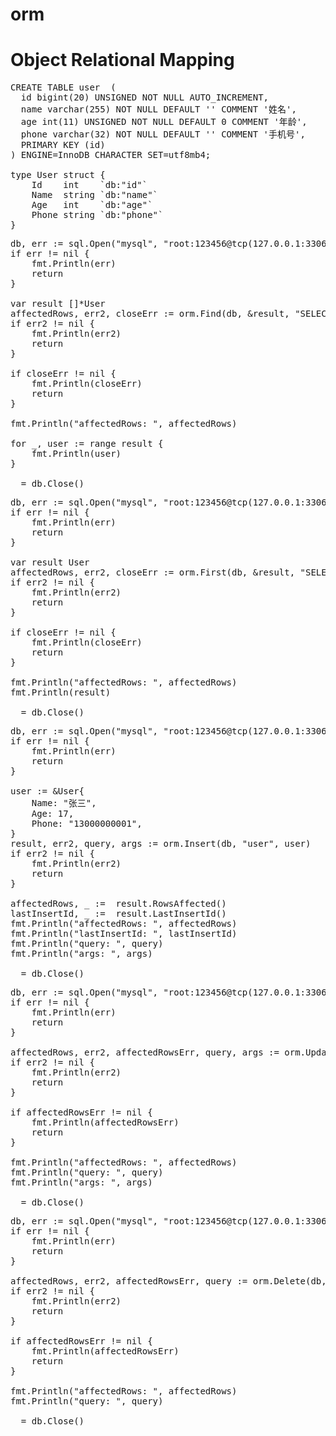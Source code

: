 # orm
Object Relational Mapping
==

<pre>
CREATE TABLE user  (
  id bigint(20) UNSIGNED NOT NULL AUTO_INCREMENT,
  name varchar(255) NOT NULL DEFAULT '' COMMENT '姓名',
  age int(11) UNSIGNED NOT NULL DEFAULT 0 COMMENT '年龄',
  phone varchar(32) NOT NULL DEFAULT '' COMMENT '手机号',
  PRIMARY KEY (id)
) ENGINE=InnoDB CHARACTER SET=utf8mb4;

type User struct {
	Id    int    `db:"id"`
	Name  string `db:"name"`
	Age   int    `db:"age"`
	Phone string `db:"phone"`
}
</pre>

<pre>
db, err := sql.Open("mysql", "root:123456@tcp(127.0.0.1:3306)/test?charset=utf8")
if err != nil {
    fmt.Println(err)
    return
}

var result []*User
affectedRows, err2, closeErr := orm.Find(db, &result, "SELECT id, name, phone FROM user")
if err2 != nil {
    fmt.Println(err2)
    return
}

if closeErr != nil {
    fmt.Println(closeErr)
    return
}

fmt.Println("affectedRows: ", affectedRows)

for _, user := range result {
    fmt.Println(user)
}

_ = db.Close()
</pre>

<pre>
db, err := sql.Open("mysql", "root:123456@tcp(127.0.0.1:3306)/test?charset=utf8")
if err != nil {
    fmt.Println(err)
    return
}

var result User
affectedRows, err2, closeErr := orm.First(db, &result, "SELECT id, name, phone FROM user")
if err2 != nil {
    fmt.Println(err2)
    return
}

if closeErr != nil {
    fmt.Println(closeErr)
    return
}

fmt.Println("affectedRows: ", affectedRows)
fmt.Println(result)

_ = db.Close()
</pre>

<pre>
db, err := sql.Open("mysql", "root:123456@tcp(127.0.0.1:3306)/test?charset=utf8")
if err != nil {
    fmt.Println(err)
    return
}

user := &User{
    Name: "张三",
    Age: 17,
    Phone: "13000000001",
}
result, err2, query, args := orm.Insert(db, "user", user)
if err2 != nil {
    fmt.Println(err2)
    return
}

affectedRows, _ :=  result.RowsAffected()
lastInsertId, _ :=  result.LastInsertId()
fmt.Println("affectedRows: ", affectedRows)
fmt.Println("lastInsertId: ", lastInsertId)
fmt.Println("query: ", query)
fmt.Println("args: ", args)

_ = db.Close()
</pre>

<pre>
db, err := sql.Open("mysql", "root:123456@tcp(127.0.0.1:3306)/test?charset=utf8")
if err != nil {
    fmt.Println(err)
    return
}

affectedRows, err2, affectedRowsErr, query, args := orm.Update(db, "user", map[string]interface{}{"age": 18}, 2)
if err2 != nil {
    fmt.Println(err2)
    return
}

if affectedRowsErr != nil {
    fmt.Println(affectedRowsErr)
    return
}
	
fmt.Println("affectedRows: ", affectedRows)
fmt.Println("query: ", query)
fmt.Println("args: ", args)

_ = db.Close()
</pre>

<pre>
db, err := sql.Open("mysql", "root:123456@tcp(127.0.0.1:3306)/test?charset=utf8")
if err != nil {
    fmt.Println(err)
    return
}

affectedRows, err2, affectedRowsErr, query := orm.Delete(db, "user", 1)
if err2 != nil {
    fmt.Println(err2)
    return
}

if affectedRowsErr != nil {
    fmt.Println(affectedRowsErr)
    return
}

fmt.Println("affectedRows: ", affectedRows)
fmt.Println("query: ", query)

_ = db.Close()
</pre>
